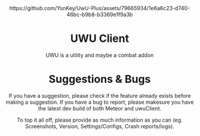 <div align="center">
  <!-- Logo and Title -->
  https://github.com/YsnKey/UwU-Plus/assets/79665934/1e6a6c23-d740-46bc-b9b8-b3369e1f9a3b

  <h1>UWU Client</h1>
  <p>UWU is a utility and maybe a combat addon</p>

# Suggestions & Bugs
If you have a suggestion, please check if the feature already exists before making a suggestion.
If you have a bug to report, please makesure you have the latest dev build of both Meteor and uwuClient.

To top it all off, please provide as much information as you can (eg. Screenshots, Version, Settings/Configs, Crash reports/logs).
